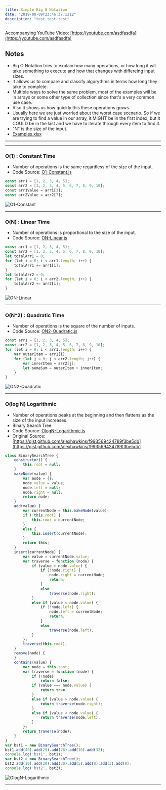 ```yaml
---
title: Simple Big O Notation
date: "2019-08-09T23:46:37.121Z"
description: "test test test"
---
```


Accompanying YouTube Video: [https://youtube.com/asdfasdfa](https://youtube.com/asdfasdfa)

## Notes
- Big O Notation tries to explain how many operations, or how long it will take something to execute and how that changes with differeing input sizes.
- It allows us to compare and classify algorythms in terms how long they take to complete.
- Multiple ways to solve the same problem, most of the examples will be in arrays or some other type of collection since that's a very common use case.
- Also it shows us how quickly this these operations grows.
- Usually here we are just worried about the worst case scenario. So if we are trying to find a value in our array, it MIGHT be in the first index, but it COULD be in the last and we have to iterate through every item to find it.
- "N" is the size of the input.
- [Examples.xlsx](./Examples.xlsx)

---
---

### O(1) : Constant Time
- Number of operations is the same regardless of the size of the input.
- Code Source: [O1-Constant.js](O1-Constant.js)
```javascript
const arr1 = [1, 2, 3, 4, 5];
const arr2 = [1, 2, 3, 4, 5, 6, 7, 8, 9, 10];
const arr1Value = arr1[3];
const arr2Value = arr2[7];
```
![O1-Constant](./O1-Constant.PNG "O1 Constant")

---

### O(N) : Linear Time
- Number of operations is proportional to the size of the input.
- Code Source: [ON-Linear.js](ON-Linear.js)
```javascript
const arr1 = [1, 2, 3, 4, 5];
const arr2 = [1, 2, 3, 4, 5, 6, 7, 8, 9, 10];
let totalArr1 = 0;
for (let i = 0; i < arr1.length; i++) {
    totalArr1 += arr1[i];
}
let totalArr2 = 0;
for (let i = 0; i < arr2.length; i++) {
    totalArr2 += arr2[i];
}
```
![ON-Linear](./ON-Linear.PNG "ON-Linear")

---

### O(N^2) : Quadratic Time
- Number of operations is the square of the number of inputs.
- Code Source: [ON2-Quadratic.js](ON2-Quadratic.js)
```javascript
const arr1 = [1, 2, 3, 4, 5];
const arr2 = [1, 2, 3, 4, 5, 6, 7, 8, 9, 10];
for (let i = 0; i < arr1.length; i++) {
    var outerItem = arr1[i];
    for (let j = 0; j < arr2.length; j++) {
        var innerItem = arr2[j];
        let someSum = outerItem + innerItem;
    }
}
```
![ON2-Quadratic](./ON2-Quadratic.PNG "ON2-Quadratic")

---

### O(log N) Logarithmic 
- Number of operations peaks at the beginning and then flattens as the size of the input increases.
- Binary Search Tree
- Code Source: [OlogN-Logarithmic.js](OlogN-Logarithmic.js)
- Original Source: [https://gist.github.com/alexhawkins/f993569424789f3be5db](https://gist.github.com/alexhawkins/f993569424789f3be5db)
```javascript
class BinarySearchTree {
    constructor() {
        this.root = null;
    }
    makeNode(value) {
        var node = {};
        node.value = value;
        node.left = null;
        node.right = null;
        return node;
    }
    add(value) {
        var currentNode = this.makeNode(value);
        if (!this.root) {
            this.root = currentNode;
        }
        else {
            this.insert(currentNode);
        }
        return this;
    }
    insert(currentNode) {
        var value = currentNode.value;
        var traverse = function (node) {
            if (value > node.value) {
                if (!node.right) {
                    node.right = currentNode;
                    return;
                }
                else
                    traverse(node.right);
            }
            else if (value < node.value) {
                if (!node.left) {
                    node.left = currentNode;
                    return;
                }
                else
                    traverse(node.left);
            }
        };
        traverse(this.root);
    }
    remove(node) {
    }
    contains(value) {
        var node = this.root;
        var traverse = function (node) {
            if (!node)
                return false;
            if (value === node.value) {
                return true;
            }
            else if (value > node.value) {
                return traverse(node.right);
            }
            else if (value < node.value) {
                return traverse(node.left);
            }
        };
        return traverse(node);
    }
}
var bst1 = new BinarySearchTree();
bst1.add(40).add(25).add(78).add(10).add(32);
console.log('bst1', bst1);
var bst2 = new BinarySearchTree();
bst2.add(10).add(20).add(30).add(5).add(8).add(3).add(9);
console.log('bst2', bst2);
```
![OlogN-Logarithmic](./OlogN-Logarithmic.PNG "OlogN-Logarithmic")
  
---